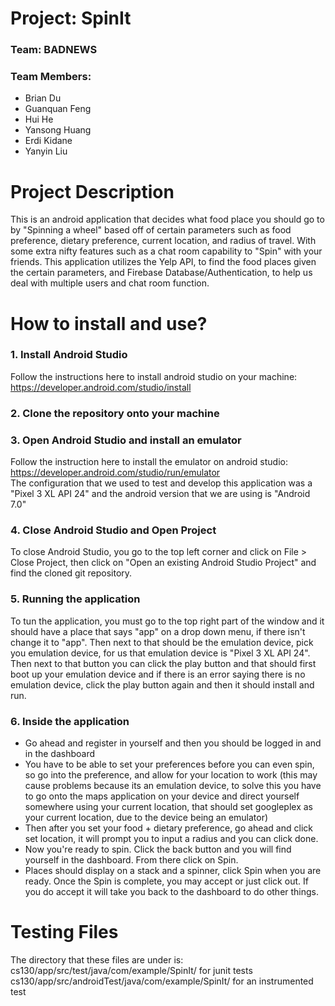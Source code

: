 # Project: SpinIt
### Team: BADNEWS<br />
### Team Members: 
* Brian Du
* Guanquan Feng 
* Hui He
* Yansong Huang
* Erdi Kidane
* Yanyin Liu


# Project Description
This is an android application that decides what food place you should go to by "Spinning a wheel" based off of certain parameters such as food preference, dietary preference, current location, and radius of travel. With some extra nifty features such as a chat room capability to "Spin" with your friends. This application utilizes the Yelp API, to find the food places given the certain parameters, and Firebase Database/Authentication, to help us deal with multiple users and chat room function.

# How to install and use?
### 1. Install Android Studio<br />
Follow the instructions here to install android studio on your machine: https://developer.android.com/studio/install
### 2. Clone the repository onto your machine
### 3. Open Android Studio and install an emulator<br />
Follow the instruction here to install the emulator on android studio: https://developer.android.com/studio/run/emulator<br />
The configuration that we used to test and develop this application was a "Pixel 3 XL API 24" and the android version that we are using is "Android 7.0"
### 4. Close Android Studio and Open Project<br />
To close Android Studio, you go to the top left corner and click on File > Close Project, then click on "Open an existing Android Studio Project" and find the cloned git repository.

### 5. Running the application<br />
To tun the application, you must go to the top right part of the window and it should have a place that says "app" on a drop down menu, if there isn't change it to "app". Then next to that should be the emulation device, pick you emulation device, for us that emulation device is "Pixel 3 XL API 24". Then next to that button you can click the play button and that should first boot up your emulation device and if there is an error saying there is no emulation device, click the play button again and then it should install and run.

### 6. Inside the application<br />
* Go ahead and register in yourself and then you should be logged in and in the dashboard
* You have to be able to set your preferences before you can even spin, so go into the preference, and allow for your location to work
(this may cause problems because its an emulation device, to solve this you have to go onto the maps application on your device and direct yourself somewhere using your current location, that should set googleplex as your current location, due to the device being an emulator) 
* Then after you set your food + dietary preference, go ahead and click set location, it will prompt you to input a radius and you can click done. 
* Now you're ready to spin. Click the back button and you will find yourself in the dashboard. From there click on Spin.
* Places should display on a stack and a spinner, click Spin when you are ready. Once the Spin is complete, you may accept or just click out. If you do accept it will take you back to the dashboard to do other things.

# Testing Files
The directory that these files are under is:
cs130/app/src/test/java/com/example/SpinIt/ for junit tests
cs130/app/src/androidTest/java/com/example/SpinIt/ for an instrumented test
